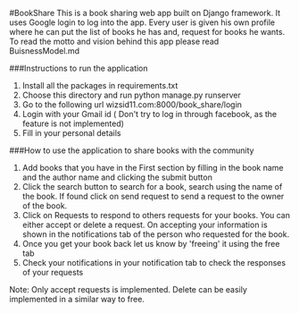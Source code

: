 #BookShare
This is a book sharing web app built on Django framework. It uses Google login to log into the app. Every user is given his own profile where he can put the list of books he has and, request for books he wants. To read the motto and vision behind this app please read BuisnessModel.md

###Instructions to run the application
  1. Install all the packages in requirements.txt
  2. Choose this directory and run python manage.py runserver
  3. Go to the following url wizsid11.com:8000/book_share/login
  4. Login with your Gmail id ( Don't try to log in through facebook, as the feature is not implemented)
  5. Fill in your personal details
  
###How to use the application to share books with the community

  1. Add books that you have in the First section by filling in the book name and the author name and clicking the submit button
  2. Click the search button to search for a book, search using the name of the book. If found click on send request to send a request to the owner of the book.
  3. Click on Requests to respond to others requests for your books. You can either accept or delete a request. On accepting your information is shown in the notifications tab of the person who requested for the book. 
  4. Once you get your book back let us know by 'freeing' it using the free tab
  5. Check your notifications in your notification tab to check the responses of your requests
  
  Note: Only accept requests is implemented. Delete can be easily implemented in a similar way to free.
